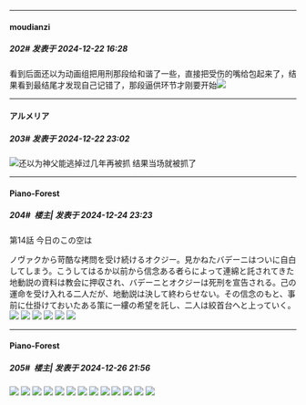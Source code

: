 ﻿
*****

####  moudianzi  
##### 202#       发表于 2024-12-22 16:28

看到后面还以为动画组把用刑那段给和谐了一些，直接把受伤的嘴给包起来了，结果看到最结尾才发现自己记错了，那段逼供环节才刚要开始<img src="https://static.saraba1st.com/image/smiley/face2017/024.png" referrerpolicy="no-referrer">


*****

####  アルメリア  
##### 203#       发表于 2024-12-22 23:02

<img src="https://static.saraba1st.com/image/smiley/face2017/037.png" referrerpolicy="no-referrer">还以为神父能逃掉过几年再被抓 结果当场就被抓了


*****

####  Piano-Forest  
##### 204#         楼主| 发表于 2024-12-24 23:23

第14話 今日のこの空は

ノヴァクから苛酷な拷問を受け続けるオクジー。見かねたバデーニはついに自白してしまう。こうしてはるか以前から信念ある者らによって連綿と託されてきた地動説の資料は教会に押収され、バデーニとオクジーは死刑を宣告される。己の運命を受け入れる二人だが、地動説は決して終わらせない。その信念のもと、事前に仕掛けておいたある策に一縷の希望を託し、二人は絞首台へと上っていく。
<img src="https://p.sda1.dev/20/ea5e67a8c3990c24dd51de6dcdd80aa8/img01.jpg" referrerpolicy="no-referrer">
<img src="https://p.sda1.dev/20/2a6391e4fca5bebbfde4177d61e78588/img02.jpg" referrerpolicy="no-referrer">
<img src="https://p.sda1.dev/20/514ed8313049abd3bac53fe44ecd7010/img03.jpg" referrerpolicy="no-referrer">
<img src="https://p.sda1.dev/20/f8a8f676c6f4ec5d6af3b42f1fc212b5/img04.jpg" referrerpolicy="no-referrer">
<img src="https://p.sda1.dev/20/b59de63593376f4b5735bb597d4e014b/img05.jpg" referrerpolicy="no-referrer">
<img src="https://p.sda1.dev/20/ec3526f34e6f9e6d0c9f7c2cf4c7e0d8/img06.jpg" referrerpolicy="no-referrer">


*****

####  Piano-Forest  
##### 205#         楼主| 发表于 2024-12-26 21:56

<img src="https://p.sda1.dev/21/e9abf79c54766cd930f489c6f1549497/20241226_215359.jpg" referrerpolicy="no-referrer">
<img src="https://p.sda1.dev/21/d4711c7be179cf2fb0a54ac07b08b719/20241226_215402.jpg" referrerpolicy="no-referrer">
<img src="https://p.sda1.dev/21/105a6aeb1d3f3aa098b8921efa2f77f7/20241226_215405.jpg" referrerpolicy="no-referrer">

<img src="https://p.sda1.dev/21/12ffc56c37b732a956d8666075443f60/20241226_215412.jpg" referrerpolicy="no-referrer">
<img src="https://p.sda1.dev/21/55a9435d23495618669e198cc7b0959a/20241226_215417.jpg" referrerpolicy="no-referrer">
<img src="https://p.sda1.dev/21/20ccf4b06f3a204570c757c1022ef40a/20241226_215421.jpg" referrerpolicy="no-referrer">
<img src="https://p.sda1.dev/21/d22ade7c42342771af35fde2e336f8d7/20241226_215425.jpg" referrerpolicy="no-referrer">
<img src="https://p.sda1.dev/21/7f467d81da448680428bb161663a18fc/20241226_215430.jpg" referrerpolicy="no-referrer">
<img src="https://p.sda1.dev/21/ce8e7ab28f7d130b9187fd9c1f3c6cca/20241226_215437.jpg" referrerpolicy="no-referrer">
<img src="https://p.sda1.dev/21/215f07ee0a297e88fe40cb0ac3ce0048/20241226_215443.jpg" referrerpolicy="no-referrer">
<img src="https://p.sda1.dev/21/8ea6c73f5baca79f5cff3f6a541804a4/20241226_215447.jpg" referrerpolicy="no-referrer">
<img src="https://p.sda1.dev/21/cdff9398d57d1caea09590f22be83ae5/20241226_215452.jpg" referrerpolicy="no-referrer">
<img src="https://p.sda1.dev/21/837dc9b6b60bf97cb11128c9b723181b/20241226_215457.jpg" referrerpolicy="no-referrer">

